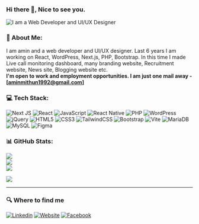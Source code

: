 ### Hi there 👋, Nice to see you.

![I am a Web Developer and UI/UX Designer](https://media.licdn.com/dms/image/D4D16AQGmmBdTHZkD8A/profile-displaybackgroundimage-shrink_350_1400/0/1704014238235?e=1709769600&v=beta&t=2q-r0-F7Uu10ZY9rD0NkXTIc1Rjir_p5ouslE0_t19o)

### 🧑 About Me:
I am amin and a web developer and UI/UX designer. Last 6 years I am working on React, WordPress, Next.js, PHP, Bootstrap. In this time I made Live call monitoring dashboard, many branding website, Recruitment website, News site, Blogging website etc. </br>
**I'm open to work and employment opportunities. I am just one mail away - [aminmithun1992@gmail.com]**

### 💻 Tech Stack:
![Next JS](https://img.shields.io/badge/Next-black?style=flat-square&logo=next.js&logoColor=white) 
![React](https://img.shields.io/badge/react-%2320232a.svg?style=flat-square&logo=react&logoColor=%2361DAFB)
![JavaScript](https://img.shields.io/badge/JavaScript-F7DF1E?style=flat-square&logo=javascript&logoColor=black)
![React Native](https://img.shields.io/badge/react_native-%2320232a.svg?style=flat-square&logo=react&logoColor=%2361DAFB)
![PHP](https://img.shields.io/badge/php-%23777BB4.svg?style=flat-square&logo=php&logoColor=white)
![WordPress](https://img.shields.io/badge/WordPress-%23117AC9.svg?style=flat-square&logo=WordPress&logoColor=white) 
![jQuery](https://img.shields.io/badge/jQuery-0769AD?style=flat-square&logo=jquery&logoColor=white)
![HTML5](https://img.shields.io/badge/html5-%23E34F26.svg?style=flat-square&logo=html5&logoColor=white)
![CSS3](https://img.shields.io/badge/CSS3-1572B6?style=flat-square&logo=css3&logoColor=white)
![TailwindCSS](https://img.shields.io/badge/tailwindcss-%2338B2AC.svg?style=flat-square&logo=tailwind-css&logoColor=white)
![Bootstrap](https://img.shields.io/badge/Bootstrap-563D7C?style=flat-square&logo=bootstrap&logoColor=white)
![Vite](https://img.shields.io/badge/vite-%23646CFF.svg?style=flat-square&logo=vite&logoColor=white) 
![MariaDB](https://img.shields.io/badge/MariaDB-003545?style=flat-square&logo=mariadb&logoColor=white) 
![MySQL](https://img.shields.io/badge/mysql-%2300000f.svg?style=flat-square&logo=mysql&logoColor=white) 
![Figma](https://img.shields.io/badge/figma-%23F24E1E.svg?style=flat-square&logo=figma&logoColor=white)

### 📊 GitHub Stats:
![](https://github-readme-stats.vercel.app/api?username=aminmithun&theme=swift&hide_border=false&include_all_commits=true&count_private=true)<br/>
![](https://github-readme-streak-stats.herokuapp.com/?user=aminmithun&theme=swift&hide_border=false)<br/>
![](https://github-readme-stats.vercel.app/api/top-langs/?username=aminmithun&theme=swift&hide_border=false&include_all_commits=true&count_private=true&layout=compact)

[![](https://visitcount.itsvg.in/api?id=aminmithun&icon=0&color=0)](https://visitcount.itsvg.in)

---
### 🔍 Where to find me
[![Linkedin](https://img.shields.io/badge/LinkedIn-0077B5?style=flat-square&logo=linkedin&logoColor=white)](https://www.linkedin.com/in/aminmithun/) 
[![Website](https://img.shields.io/badge/Website-1DA1F2?style=flat-square&logo=website&logoColor=white)](https://aminmithun.netlify.app/)
[![Facebook](https://img.shields.io/badge/Facebook-1877F2?style=flat-square&logo=facebook&logoColor=white)](https://facebook.com/aminmithunbd)
